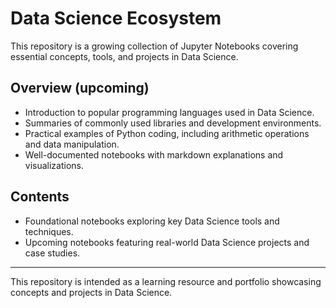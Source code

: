 # Data Science Ecosystem

This repository is a growing collection of Jupyter Notebooks covering essential concepts, tools, and projects in Data Science.

## Overview (upcoming)

- Introduction to popular programming languages used in Data Science.
- Summaries of commonly used libraries and development environments.
- Practical examples of Python coding, including arithmetic operations and data manipulation.
- Well-documented notebooks with markdown explanations and visualizations.

## Contents

- Foundational notebooks exploring key Data Science tools and techniques.
- Upcoming notebooks featuring real-world Data Science projects and case studies.

---

This repository is intended as a learning resource and portfolio showcasing concepts and projects in Data Science.

